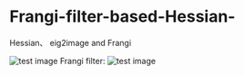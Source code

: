 # Frangi-filter-based-Hessian-
Hessian、 eig2image and Frangi

![test image](https://github.com/yimingstyle/Frangi-filter-based-Hessian-/blob/master/Screenshots/test.tif)
Frangi filter:
![test image](https://github.com/yimingstyle/Frangi-filter-based-Hessian-/blob/master/Screenshots/result.png)


